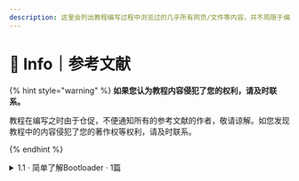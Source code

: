 ```yaml
---
description: 这里会列出教程编写过程中浏览过的几乎所有网页/文件等内容，并不局限于编写进入教程的内容。
---
```


# 📖 Info｜参考文献

{% hint style="warning" %}
**如果您认为教程内容侵犯了您的权利，请及时联系。**

教程在编写之时由于仓促，不便通知所有的参考文献的作者，敬请谅解。如您发现教程中的内容侵犯了您的著作权等权利，请及时联系。


{% endhint %}

<details>

<summary>1.1 · 简单了解Bootloader · 1篇</summary>

【科普向】Android手机的BL锁到底是什么东东 [https://www.bilibili.com/read/cv307758](https://www.bilibili.com/read/cv307758)



</details>


